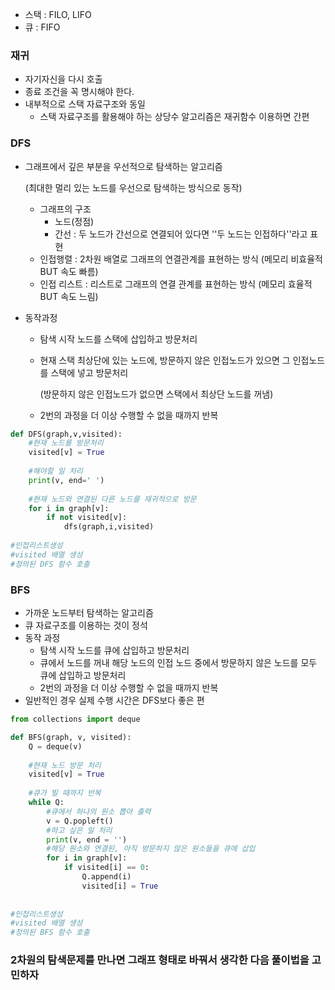 - 스택 : FILO, LIFO
- 큐 : FIFO



 ### 재귀

- 자기자신을 다시 호출
- 종료 조건을 꼭 명시해야 한다.
- 내부적으로 스택 자료구조와 동일 
  - 스택 자료구조를 활용해야 하는 상당수 알고리즘은 재귀함수 이용하면 간편



### DFS

- 그래프에서 깊은 부분을 우선적으로 탐색하는 알고리즘

  (최대한 멀리 있는 노드를 우선으로 탐색하는 방식으로 동작)

  - 그래프의 구조
    - 노드(정점)
    - 간선 : 두 노드가 간선으로 연결되어 있다면 ''두 노드는 인접하다''라고 표현
  - 인접행렬 : 2차원 배열로 그래프의 연결관계를 표현하는 방식 (메모리 비효율적 BUT 속도 빠름)
  - 인접 리스트 : 리스트로 그래프의 연결 관계를 표현하는 방식 (메모리 효율적 BUT 속도 느림)

  

- 동작과정

  - 탐색 시작 노드를 스택에 삽입하고 방문처리

  - 현재 스택 최상단에 있는 노드에, 방문하지 않은 인접노드가 있으면 그 인접노드를 스택에 넣고 방문처리

    (방문하지 않은 인접노드가 없으면 스택에서 최상단 노드를 꺼냄) 

  - 2번의 과정을 더 이상 수행할 수 없을 때까지 반복



```python
def DFS(graph,v,visited):
    #현재 노드를 방문처리
    visited[v] = True
    
    #해야할 일 처리
    print(v, end=' ')
    
    #현재 노드와 연결된 다른 노드를 재귀적으로 방문
    for i in graph[v]:
        if not visited[v]:
            dfs(graph,i,visited)
            
#인접리스트생성
#visited 배열 생성
#정의된 DFS 함수 호출
```





### BFS

- 가까운 노드부터 탐색하는 알고리즘
- 큐 자료구조를 이용하는 것이 정석
- 동작 과정
  - 탐색 시작 노드를 큐에 삽입하고 방문처리
  - 큐에서 노드를 꺼내 해당 노드의 인접 노드 중에서 방문하지 않은 노드를 모두 큐에 삽입하고 방문처리
  - 2번의 과정을 더 이상 수행할 수 없을 때까지 반복
- 일반적인 경우 실제 수행 시간은 DFS보다 좋은 편

```python
from collections import deque

def BFS(graph, v, visited):
    Q = deque(v)
    
    #현재 노드 방문 처리
    visited[v] = True
    
    #큐가 빌 때까지 반복
    while Q:
        #큐에서 하나의 원소 뽑아 출력
        v = Q.popleft()
        #하고 싶은 일 처리
        print(v, end = '')
        #해당 원소와 연결된, 아직 방문하지 않은 원소들을 큐에 삽입
        for i in graph[v]:
            if visited[i] == 0:
            	Q.append(i)
                visited[i] = True
                
 
#인접리스트생성
#visited 배열 생성
#정의된 BFS 함수 호출   
```





### 2차원의 탐색문제를 만나면 그래프 형태로 바꿔서 생각한 다음 풀이법을 고민하자

